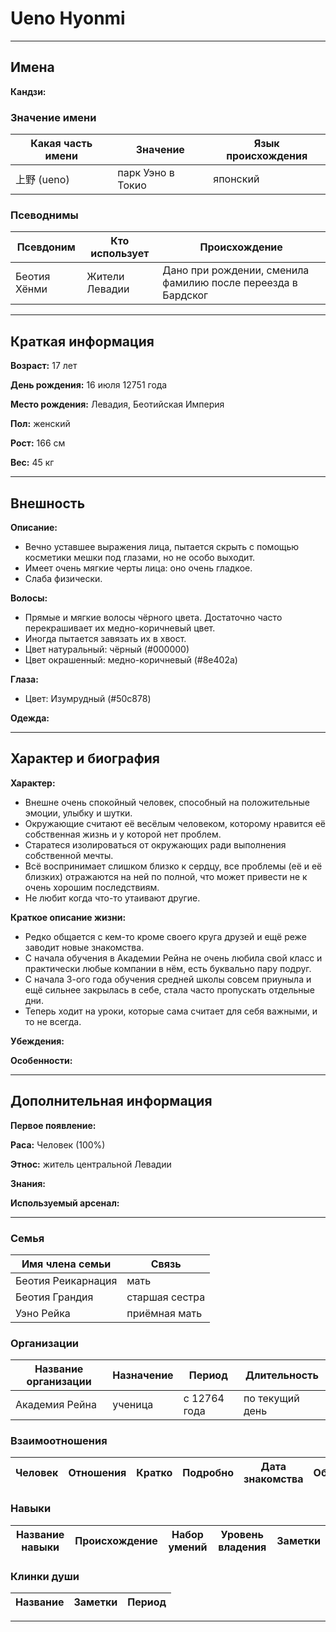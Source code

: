 # Ueno Hyonmi

---

## Имена

**Кандзи:**

### Значение имени

| Какая часть имени | Значение          | Язык происхождения |
| ----------------- | ----------------- | ------------------ |
| 上野 (ueno)       | парк Уэно в Токио | японский           |

### Псеводнимы

| Псевдоним    | Кто использует | Происхождение                                                |
| ------------ | -------------- | ------------------------------------------------------------ |
| Беотия Хёнми | Жители Левадии | Дано при рождении, сменила фамилию после переезда в Бардског |

---

## Краткая информация

**Возраст:** 17 лет

**День рождения:** 16 июля 12751 года

**Место рождения:** Левадия, Беотийская Империя

**Пол:** женский

**Рост:** 166 см

**Вес:** 45 кг

---

## Внешность

**Описание:**
+ Вечно уставшее выражения лица, пытается скрыть с помощью косметики мешки под глазами, но не особо выходит.
+ Имеет очень мягкие черты лица: оно очень гладкое.
+ Слаба физически.

**Волосы:**
+ Прямые и мягкие волосы чёрного цвета. Достаточно часто перекрашивает их медно-коричневый цвет.
+ Иногда пытается завязать их в хвост.
+ Цвет натуральный: чёрный (#000000)
+ Цвет окрашенный: медно-коричневый (#8e402a)

**Глаза:**
+ Цвет: Изумрудный (#50c878)

**Одежда:**

---

## Характер и биография

**Характер:**
+ Внешне очень спокойный человек, способный на положительные эмоции, улыбку и шутки.
+ Окружающие считают её весёлым человеком, которому нравится её собственная жизнь и у которой нет проблем.
+ Старатеся изолироваться от окружающих ради выполнения собственной мечты.
+ Всё воспринимает слишком близко к сердцу, все проблемы (её и её близких) отражаются на ней по полной, что может привести не к очень хорошим последствиям.
+ Не любит когда что-то утаивают другие.

**Краткое описание жизни:**
+ Редко общается с кем-то кроме своего круга друзей и ещё реже заводит новые знакомства.
+ С начала обучения в Академии Рейна не очень любила свой класс и практически любые компании в нём, есть буквально пару подруг.
+ С начала 3-ого года обучения средней школы совсем приуныла и ещё сильнее закрылась в себе, стала часто пропускать отдельные дни.
+ Теперь ходит на уроки, которые сама считает для себя важными, и то не всегда.

**Убеждения:**

**Особенности:**

---

## Дополнительная информация

**Первое появление:**

**Раса:** Человек (100%)

**Этнос:** житель центральной Левадии

**Знания:**

**Используемый арсенал:**

---

### Семья

| Имя члена семьи    | Связь          |
| ------------------ | -------------- |
| Беотия Реикарнация | мать           |
| Беотия Грандия     | старшая сестра |
| Уэно Рейка         | приёмная мать  |

### Организации

| Название организации | Назначение | Период       | Длительность    |
| -------------------- | ---------- | ------------ | --------------- |
| Академия Рейна       | ученица    | с 12764 года | по текущий день |

### Взаимоотношения

| Человек | Отношения | Кратко | Подробно | Дата знакомства | Обстоятельства |
| ------- | --------- | ------ | -------- | --------------- | -------------- |

### Навыки

| Название навыки | Происхождение | Набор умений | Уровень владения | Заметки |
| --------------- | ------------- | ------------ | ---------------- | ------- |

### Клинки души

| Название | Заметки | Период |
| -------- | ------- | ------ |

---
